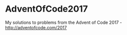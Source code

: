 # AdventOfCode2017
My solutions to problems from the Advent of Code 2017 - http://adventofcode.com/2017
